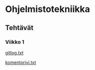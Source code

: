 # Ohjelmistotekniikka

## Tehtävät

### Viikko 1

[gitlog.txt](https://github.com/k0tix/ot-harjoitustyo/blob/master/laskarit/viikko1/gitlog.txt "gitlog.txt")

[komentorivi.txt](https://github.com/k0tix/ot-harjoitustyo/blob/master/laskarit/viikko1/komentorivi.txt "komentorivi.txt")
